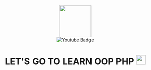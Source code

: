 <div id="header" align="center">
  <img src="https://media.giphy.com/media/M9gbBd9nbDrOTu1Mqx/giphy.gif" width="100"/>
</div>
<div id="badges" align="center">
  <a href="https://www.youtube.com/watch?v=ZKDUFoouyBI&list=PLFIM0718LjIWvxxll-6wLXrC_16h_Bl_p">
    <img src="https://img.shields.io/badge/YouTube-red?style=for-the-badge&logo=youtube&logoColor=white" alt="Youtube Badge"/>
  </a>
</div>

<h1 align="center">
  LET'S GO TO LEARN OOP PHP
  <img src="https://media.giphy.com/media/hvRJCLFzcasrR4ia7z/giphy.gif" width="30px"/>
</h1>
